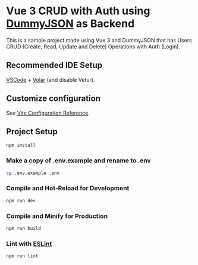 # Vue 3 CRUD with Auth using [DummyJSON](https://dummyjson.com) as Backend

This is a sample project made using Vue 3 and DummyJSON that has Users CRUD (Create, Read, Update and Delete) Operations with Auth (Login).

## Recommended IDE Setup

[VSCode](https://code.visualstudio.com/) + [Volar](https://marketplace.visualstudio.com/items?itemName=Vue.volar) (and disable Vetur).

## Customize configuration

See [Vite Configuration Reference](https://vite.dev/config/).

## Project Setup

```sh
npm install
```

### Make a copy of .env.example and rename to .env

```sh
cp .env.example .env
```

### Compile and Hot-Reload for Development

```sh
npm run dev
```

### Compile and Minify for Production

```sh
npm run build
```

### Lint with [ESLint](https://eslint.org/)

```sh
npm run lint
```
